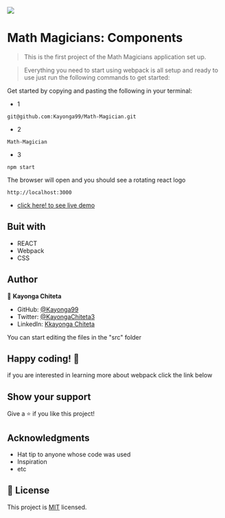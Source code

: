 ![](https://img.shields.io/badge/Microverse-blueviolet)

# Math Magicians: Components
> This is the first project of the Math Magicians application set up.

> Everything you need to start using webpack is all setup and ready to use just run the following commands to get started:

Get started by copying and pasting the following in your terminal:

- 1

```
git@github.com:Kayonga99/Math-Magician.git
```

- 2

```
Math-Magician
```

- 3

```
npm start
```

The browser will open and you should see a rotating react logo

```
http://localhost:3000
```

- [click here! to see live demo]()

## Buit with

- REACT
- Webpack
- CSS



## Author 

👤 **Kayonga Chiteta**

- GitHub: [@Kayonga99](https://github.com/Kayonga99)
- Twitter: [@KayongaChiteta3](https://twitter.com/KayongaChiteta3)
- LinkedIn: [Kkayonga Chiteta](https://www.linkedin.com/in/kayongac/)


You can start editing the files in the "src" folder

## Happy coding! 🌈

if you are interested in learning more about webpack click the link below

## Show your support

Give a ⭐️ if you like this project!

## Acknowledgments

- Hat tip to anyone whose code was used
- Inspiration
- etc

## 📝 License

This project is [MIT](./MIT.md) licensed.